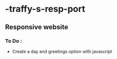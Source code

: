 # -traffy-s-resp-port
## Responsive website
### To Do :
- Create a day and greetings option with javascript
